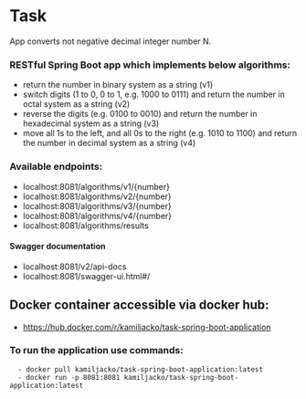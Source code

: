 # Task

App converts not negative decimal integer number N.

### RESTful Spring Boot app which implements below algorithms:
  - return the number in binary system as a string (v1)
  - switch digits (1 to 0,  0 to 1, e.g. 1000 to 0111) and return the number in octal system as a string (v2)
  - reverse the digits (e.g. 0100 to 0010) and return the number in hexadecimal system as a string (v3)
  - move all 1s to the left, and all 0s to the right (e.g. 1010 to 1100) and return the number in decimal system as a string (v4)
  
### Available endpoints:
  - localhost:8081/algorithms/v1/{number}
  - localhost:8081/algorithms/v2/{number}
  - localhost:8081/algorithms/v3/{number}
  - localhost:8081/algorithms/v4/{number}
  - localhost:8081/algorithms/results
  
  #### Swagger documentation
  - localhost:8081/v2/api-docs
  - localhost:8081/swagger-ui.html#/
  
## Docker container accessible via docker hub: 
  - https://hub.docker.com/r/kamiljacko/task-spring-boot-application
  
  ### To run the application use commands:
      - docker pull kamiljacko/task-spring-boot-application:latest
      - docker run -p 8081:8081 kamiljacko/task-spring-boot-application:latest
  
